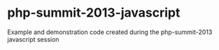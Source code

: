 php-summit-2013-javascript
==========================

Example and demonstration code created during the php-summit-2013 javascript session

